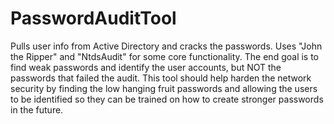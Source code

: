# PasswordAuditTool
Pulls user info from Active Directory and cracks the passwords. Uses "John the Ripper" and "NtdsAudit" for some core functionality. The end goal is to find weak passwords and identify the user accounts, but NOT the passwords that failed the audit. This tool should help harden the network security by finding the low hanging fruit passwords and allowing the users to be identified so they can be trained on how to create stronger passwords in the future.
